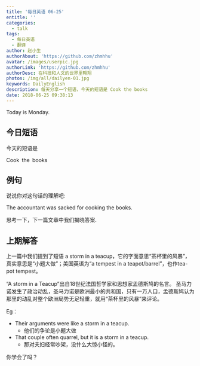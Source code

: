 ```yaml
---
title: '每日英语 06-25'
entitle: ''
categories:
  - talk
tags:
  - 每日英语
  - 翻译
author: 赵小生
authorAbout: 'https://github.com/zhmhhu'
avatar: /images/userpic.jpg
authorLink: 'https://github.com/zhmhhu'
authorDesc: 在科技和人文的世界里翱翔
photos: /img/all/dailyen-01.jpg
keywords: DailyEnglish
description: 每天分享一个短语，今天的短语是 Cook the books
date: 2018-06-25 09:38:13
---
```


Today is Monday.

## 今日短语

今天的短语是

Cook the books

## 例句

说说你对这句话的理解吧:

The accountant was sacked for cooking the books.

思考一下，下一篇文章中我们揭晓答案.

## 上期解答

上一篇中我们提到了短语 a storm in a teacup，它的字面意思“茶杯里的风暴”，真实意思是“小题大做”；美国英语为“a tempest in a teapot/barrel”，也作tea-pot tempest。

“A storm in a Teacup”出自18世纪法国哲学家和思想家孟德斯鸠的名言。
圣马力诺发生了政治动乱，圣马力诺是欧洲最小的共和国，只有一万人口，孟德斯鸠认为那里的动乱对整个欧洲局势无足轻重，就用“茶杯里的风暴”来评论。

Eg：
-  Their arguments were like a storm in a teacup. 
   -  他们的争论是小题大做
-  That couple often quarrel, but it is a storm in a teacup. 
   -  那对夫妇经常吵架，没什么大惊小怪的。

你学会了吗？
